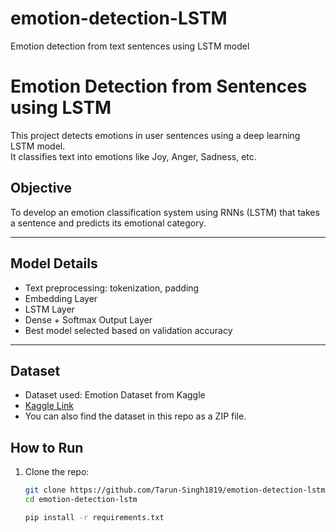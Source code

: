 # emotion-detection-LSTM
Emotion detection from text sentences using LSTM model


# Emotion Detection from Sentences using LSTM 

This project detects emotions in user sentences using a deep learning LSTM model.  
It classifies text into emotions like Joy, Anger, Sadness, etc.


## Objective

To develop an emotion classification system using RNNs (LSTM) that takes a sentence and predicts its emotional category.

---

## Model Details

- Text preprocessing: tokenization, padding
- Embedding Layer
- LSTM Layer
- Dense + Softmax Output Layer
- Best model selected based on validation accuracy

---

## Dataset

- Dataset used: Emotion Dataset from Kaggle  
- [Kaggle Link](https://www.kaggle.com/datasets/praveengovi/emotions-dataset-for-nlp)
- You can also find the dataset in this repo as a ZIP file.


## How to Run

1. Clone the repo:
   ```bash
   git clone https://github.com/Tarun-Singh1819/emotion-detection-lstm.git
   cd emotion-detection-lstm

   pip install -r requirements.txt
